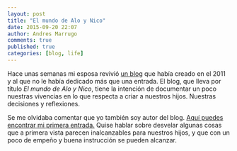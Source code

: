 ```yaml
---
layout: post
title: "El mundo de Alo y Nico"
date: 2015-09-20 22:07
author: Andres Marrugo
comments: true
published: true
categories: [blog, life]
---
```


Hace unas semanas mi esposa revivió [un blog][2] que había creado en el 2011 y al que no le había dedicado más que una entrada. El blog, que lleva por título *El mundo de Alo y Nico*, tiene la intención de documentar un poco nuestras vivencias en lo que respecta a criar a nuestros hijos. Nuestras decisiones y reflexiones. 

Se me olvidaba comentar que yo también soy autor del blog. [Aquí puedes encontrar mi primera entrada.][1] Quise hablar sobre desvelar algunas cosas que a primera vista parecen inalcanzables para nuestros hijos, y que con un poco de empeño y buena instrucción se pueden alcanzar.  

[1]: http://micriaturita.blogspot.com.co/2015/09/haciendo-lo-imposible-posible.html "El mundo de Alo y Nico: Haciendo lo imposible posible"
[2]: http://micriaturita.blogspot.com.co/ "El mundo de Alo y Nico"